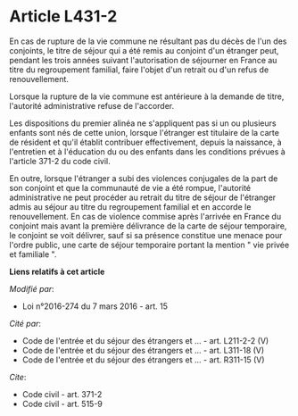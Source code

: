 # Article L431-2

En cas de rupture de la vie commune ne résultant pas du décès de l'un des conjoints, le titre de séjour qui a été remis au
conjoint d'un étranger peut, pendant les trois années suivant l'autorisation de séjourner en France au titre du regroupement
familial, faire l'objet d'un retrait ou d'un refus de renouvellement. 

Lorsque la rupture de la vie commune est antérieure à la demande de titre, l'autorité administrative refuse de l'accorder. 

Les dispositions du premier alinéa ne s'appliquent pas si un ou plusieurs enfants sont nés de cette union, lorsque l'étranger
est titulaire de la carte de résident et qu'il établit contribuer effectivement, depuis la naissance, à l'entretien et à
l'éducation du ou des enfants dans les conditions prévues à l'article 371-2 du code civil. 

En outre, lorsque l'étranger a subi des violences conjugales de la part de son conjoint et que la communauté de vie a été
rompue, l'autorité administrative ne peut procéder au retrait du titre de séjour de l'étranger admis au séjour au titre du
regroupement familial et en accorde le renouvellement. En cas de violence commise après l'arrivée en France du conjoint mais
avant la première délivrance de la carte de séjour temporaire, le conjoint se voit délivrer, sauf si sa présence constitue
une menace pour l'ordre public, une carte de séjour temporaire portant la mention " vie privée et familiale ".

**Liens relatifs à cet article**

_Modifié par_:

  - Loi n°2016-274 du 7 mars 2016 - art. 15

_Cité par_:

  - Code de l'entrée et du séjour des étrangers et ... - art. L211-2-2 (V)
  - Code de l'entrée et du séjour des étrangers et ... - art. L311-18 (V)
  - Code de l'entrée et du séjour des étrangers et ... - art. R311-15 (V)

_Cite_:

  - Code civil - art. 371-2
  - Code civil - art. 515-9
